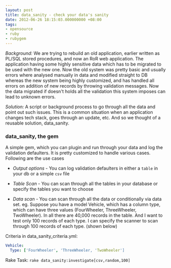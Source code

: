 ```yaml
---
layout: post
title: data_sanity - check your data's sanity
date: 2012-06-26 18:15:03.000000000 +08:00
tags:
- opensource
- ruby
- rubygem
---
```

*Background:* We are trying to rebuild an old application, earlier written as PL/SQL stored procedures, and now an RoR web application. The application having some highly sensitive data which has to be migrated to be used with the new one. Now the old system was pretty basic and usually errors where analysed manually in data and modified straight to DB whereas the new system being highly customized, and has handled all errors on addition of new records by throwing validation messages. Now the data migrated if doesn't holds all the validation this system imposes can lead to unknown errors.

*Solution:* A script or background process to go through all the data and point out such issues. This is a common situation when an application changes tech stack, goes through an update, etc. And so we thought of a reusable solution, data_sanity.

### data_sanity, the gem
 A simple gem, which you can plugin and run through your data and log the validation defaulters. It is pretty customized to handle various cases. Following are the use cases

* *Output options* - You can log validation defaulters in either a ``table`` in your db or a simple ``csv`` file

* *Table Scan* - You can scan through all the tables in your database or specify the tables you want to choose

* *Data scan* - You can scan through all the data or conditionally via data set. eg. Suppose you have a model Vehicle, which has a column type, which can have three values (FourWheeler, ThreeWheeler, TwoWheeler). In all there are 40,000 records in the table. And I want to test only 100 records of each type. I can specify the scanner to scan through 100 records of each type. (shown below)

Criteria in data_sanity_criteria.yml:
```yaml	
Vehicle:
  Type: ['FourWheeler', 'ThreeWheeler, 'TwoWheeler']
```

Rake Task: `rake data_sanity:investigate[csv,random,100]`
